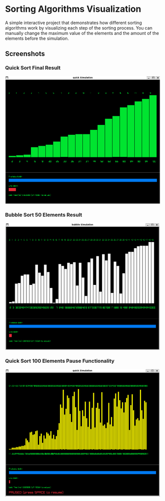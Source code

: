 # Sorting Algorithms Visualization

A simple interactive project that demonstrates how different sorting algorithms work by visualizing each step of the sorting process. You can manually change the maximum value of the elements and the amount of the elements before the simulation.

## Screenshots

### Quick Sort Final Result
![Quick Sort Final Result](resources/screenshots/sorted.png)
### Bubble Sort 50 Elements Result
![Buble Sort Final Result](resources/screenshots/bubble_50.png)
### Quick Sort 100 Elements Pause Functionality
![Paused Result](resources/screenshots/paused_100.png)
